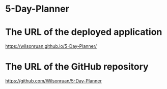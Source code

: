 # 5-Day-Planner

# The URL of the deployed application

https://wilsonruan.github.io/5-Day-Planner/

# The URL of the GitHub repository

https://github.com/Wilsonruan/5-Day-Planner 